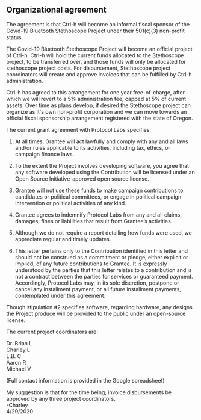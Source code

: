 ## Organizational agreement

The agreement is that Ctrl-h will become an informal fiscal sponsor of the Covid-19 Bluetooth Stethoscope Project under their 501(c)(3) non-profit status.

The Covid-19 Bluetooth Stethoscope Project will become an official project of Ctrl-h.  Ctrl-h will hold the current funds allocated to the Stethoscope project, to be transferred over, and those funds will only be allocated for stethoscope project costs.  For disbursement, Stethoscope project coordinators will create and approve invoices that can be fulfilled by Ctrl-h administration.

Ctrl-h has agreed to this arrangement for one year free-of-charge, after which we will revert to a 5% administration fee, capped at 5% of current assets.  Over time as plans develop, if desired the Stethoscope project can organize as it's own non-profit corporation and we can move towards an official fiscal sponsorship arrangement registered with the state of Oregon.

The current grant agreement with Protocol Labs specifies:

 1. At all times, Grantee will act lawfully and comply with any and all laws and/or rules applicable to its activities, including tax, ethics, or campaign finance laws.

2. To the extent the Project involves developing software, you agree that any software developed using the Contribution will be licensed under an Open Source Initiative-approved open source license.

3. Grantee will not use these funds to make campaign contributions to candidates or political committees, or engage in political campaign intervention or political activities of any kind.

4. Grantee agrees to indemnify Protocol Labs from any and all claims, damages, fines or liabilities that result from Grantee’s activities.

5. Although we do not require a report detailing how funds were used, we appreciate regular and timely updates.

6. This letter pertains only to the Contribution identified in this letter and should not be construed as a commitment or pledge, either explicit or implied, of any future contributions to Grantee. It is expressly understood by the parties that this letter relates to a contribution and is not a contract between the parties for services or guaranteed payment. Accordingly, Protocol Labs may, in its sole discretion, postpone or cancel any installment payment, or all future installment payments, contemplated under this agreement.

Though stipulation #2 specifies software, regarding hardware, any designs the Project produce will be provided to the public under an open-source license.

The current project coordinators are:

Dr. Brian L\
Charley L\
L.B. C\
Aaron R\
Michael V

(Full contact information is provided in the Google spreadsheet)

My suggestion is that for the time being, invoice disbursements be approved by any three project coordinators.\
-Charley\
4/29/2020
